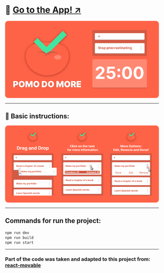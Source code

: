 # 🍅 [Go to the App! ↗](https://pomo-do-more.vercel.app/ "Go to the App!")

![Cover Image](https://raw.githubusercontent.com/Alonso-Pablo/pomo-do-more/master/public/og.png 'Design in Figma')

---
## 📕 Basic instructions:
![Instructions](https://raw.githubusercontent.com/Alonso-Pablo/pomo-do-more/master/public/instructions.png 'Instructions')

---
## Commands for run the project:
```
npm run dev
npm run build
npm run start
```
---
### Part of the code was taken and adapted to this project from: [react-movable](https://github.com/tajo/react-movable 'GitHub')